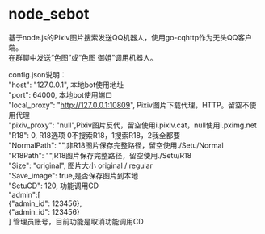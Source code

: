 # node_sebot<br>
基于node.js的Pixiv图片搜索发送QQ机器人，使用go-cqhttp作为无头QQ客户端。<br>
在群聊中发送“色图”或“色图 御姐”调用机器人。<br>

config.json说明：<br>
    "host": "127.0.0.1", 本地bot使用地址<br>
    "port": 64000,  本地bot使用端口<br>
    "local_proxy": "http://127.0.0.1:10809", Pixiv图片下载代理，HTTP。留空不使用代理<br>
    "pixiv_proxy": "null",Pixiv图片反代，留空使用i.pixiv.cat，null使用i.pximg.net<br>
    "R18": 0, R18选项 0不搜索R18，1搜索R18，2我全都要<br>
    "NormalPath": "",非R18图片保存完整路径，留空使用./Setu/Normal<br>
    "R18Path": "",R18图片保存完整路径，留空使用./Setu/R18<br>
    "Size": "original", 图片大小 original / regular<br>
    "Save_image": true,是否保存图片到本地<br>
    "SetuCD": 120, 功能调用CD<br>
    "admin":[<br>
        {"admin_id": 123456},<br>
        {"admin_id": 123456}<br>
    ] 管理员账号，目前功能是取消功能调用CD<br>
